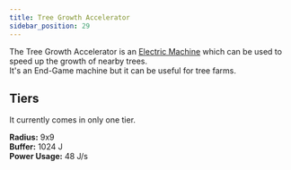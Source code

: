 ```yaml
---
title: Tree Growth Accelerator
sidebar_position: 29
---
```


The Tree Growth Accelerator is an [Electric Machine](Electric-Machines) which can be used to speed up the growth of nearby trees.  
It's an End-Game machine but it can be useful for tree farms.

## Tiers

It currently comes in only one tier.

**Radius:** 9x9  
**Buffer:** 1024 J  
**Power Usage:** 48 J/s  
